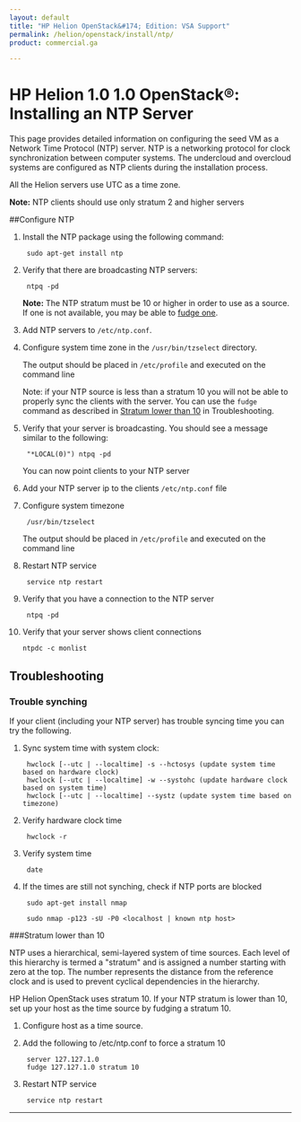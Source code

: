 ```yaml
---
layout: default
title: "HP Helion OpenStack&#174; Edition: VSA Support"
permalink: /helion/openstack/install/ntp/
product: commercial.ga

---
```

<!--PUBLISHED-->


<script>

function PageRefresh {
onLoad="window.refresh"
}

PageRefresh();

</script>

# HP Helion 1.0 1.0 OpenStack&#174;: Installing an NTP Server

This page provides detailed information on configuring the seed VM as a Network Time Protocol (NTP) server. NTP is a networking protocol for clock synchronization between computer systems. The undercloud and overcloud systems are configured as NTP clients during the installation process.

All the Helion servers use UTC as a time zone.

**Note:** NTP clients should use only stratum 2 and higher servers

##Configure NTP

1. Install the NTP package using the following command:

		sudo apt-get install ntp

2. Verify that there are broadcasting NTP servers:

		ntpq -pd

	**Note:** The NTP stratum must be 10 or higher in order to use as a source. If one is not available, you may be able to [fudge one](#fudge).

3. Add NTP servers to `/etc/ntp.conf`.

4. Configure system time zone in the `/usr/bin/tzselect` directory.

	The output should be placed in `/etc/profile` and executed on the command line

	Note: if your NTP source is less than a stratum 10 you will not be able to properly sync the clients with the server. You can use the `fudge` command as described in [Stratum lower than 10](#fudge) in Troubleshooting.

5. Verify that your server is broadcasting. You should see a message similar to the following: 

		"*LOCAL(0)") ntpq -pd

	You can now point clients to your NTP server

6. Add your NTP server ip to the clients `/etc/ntp.conf` file

7. Configure system timezone

		/usr/bin/tzselect

	The output should be placed in `/etc/profile` and executed on the command line

8. Restart NTP service

		service ntp restart

9. Verify that you have a connection to the NTP server

		ntpq -pd

10. Verify that your server shows client connections

		ntpdc -c monlist

## Troubleshooting ##

### Trouble synching ###

If your client (including your NTP server) has trouble syncing time you can try the following.

1. Sync system time with system clock:

		hwclock [--utc | --localtime] -s --hctosys (update system time based on hardware clock)
		hwclock [--utc | --localtime] -w --systohc (update hardware clock based on system time)
		hwclock [--utc | --localtime] --systz (update system time based on timezone)

2. Verify hardware clock time

		hwclock -r

3. Verify system time

		date

4. If the times are still not synching, check if NTP ports are blocked

		sudo apt-get install nmap

		sudo nmap -p123 -sU -P0 <localhost | known ntp host>

###Stratum lower than 10<a name="fudge"></a>

NTP uses a hierarchical, semi-layered system of time sources. Each level of this hierarchy is termed a "stratum" and is assigned a number starting with zero at the top. The number represents the distance from the reference clock and is used to prevent cyclical dependencies in the hierarchy. 

HP Helion OpenStack uses stratum 10. If your NTP stratum is lower than 10, set up your host as the time source by fudging a stratum 10.

1. Configure host as a time source.

2. Add the following to /etc/ntp.conf to force a stratum 10

		server 127.127.1.0
		fudge 127.127.1.0 stratum 10

3. Restart NTP service

		service ntp restart

----
